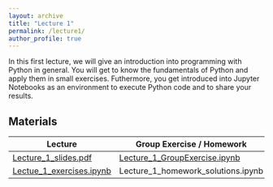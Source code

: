 ```yaml
---
layout: archive
title: "Lecture 1"
permalink: /lecture1/
author_profile: true
---
```


In this first lecture, we will give an introduction into programming with Python in general. 
You will get to know the fundamentals of Python and apply them in small exercises. 
Futhermore, you get introduced into Jupyter Notebooks as an environment to execute Python code and
to share your results.


## Materials


| Lecture          | Group Exercise / Homework   |                                                              
| --------         | ------ | 
|  [Lecture_1_slides.pdf](https://flxmschneider.github.io/files/lecture_1_slides.pdf) | [Lecture_1_GroupExercise.ipynb](https://colab.research.google.com/drive/1Gf3VBRy1oeqFYkPjtbfrP61yZzHw1r9-?usp=sharing)   | 
|[Lectue_1_exercises.ipynb](https://colab.research.google.com/drive/1hm_UzeSpDc1PMYJu01PvoM5Akj3rLevm?usp=sharing)  |Lecture_1_homework_solutions.ipynb |
